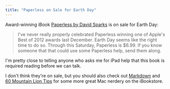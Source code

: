 ```yaml
---
title: "Paperless on Sale for Earth Day"
---
```

<p>Award-winning iBook <a href="http://target.georiot.com/Proxy.ashx?tsid=528&GR_URL=https%253A%252F%252Fitunes.apple.com%252Fus%252Fbook%252Fpaperless%252Fid520393162%253Fmt%253D11%2526uo%253D4%2526partnerId%253D30" target="itunes_store">Paperless by David Sparks</a> is on sale for Earth Day:</p>
<blockquote><p>
  I've never really properly celebrated Paperless winning one of Apple's Best of 2012 awards last December. Earth Day seems like the right time to do so. Through this Saturday, Paperless is $6.99. If you know someone that that could use some Paperless help, send them along.
</p></blockquote>
<p>I'm pretty close to telling anyone who asks me for iPad help that this book is required reading before we can talk.</p>
<p>I don't think they're on sale, but you should also check out <a href="http://target.georiot.com/Proxy.ashx?tsid=528&GR_URL=https%253A%252F%252Fitunes.apple.com%252Fus%252Fbook%252Fmarkdown%252Fid622433972%253Fmt%253D11%2526uo%253D4%2526partnerId%253D30" target="itunes_store">Markdown</a> and <a href="http://target.georiot.com/Proxy.ashx?tsid=528&GR_URL=https%253A%252F%252Fitunes.apple.com%252Fus%252Fbook%252F60-mountain-lion-tips%252Fid565956630%253Fmt%253D11%2526uo%253D4%2526partnerId%253D30" target="itunes_store">60 Mountain Lion Tips</a> for some more great Mac nerdery on the iBookstore.</p>
